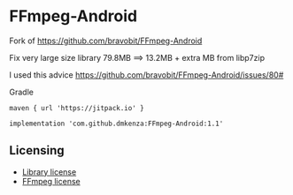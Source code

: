 # FFmpeg-Android
Fork of https://github.com/bravobit/FFmpeg-Android

Fix very large size library 
79.8MB ==> 13.2MB +  extra MB from libp7zip 

I used this advice
https://github.com/bravobit/FFmpeg-Android/issues/80# 

Gradle 

 `maven { url 'https://jitpack.io' }`

 `implementation 'com.github.dmkenza:FFmpeg-Android:1.1'`





## Licensing
- [Library license](https://github.com/bravobit/FFmpeg-Android/blob/master/LICENSE)
- [FFmpeg license](https://www.ffmpeg.org/legal.html)
